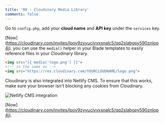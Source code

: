 ```yaml
---
title: '08 - Cloudinary Media Library'
comments: false
---
```


Go to `config.php`, add your **cloud name** and **API key** under the `services` key.

[Now] (https://cloudinary.com/invites/lpov9zyyucivvxsnalc5/qq2slabgpy590znlop4j). you can use the `media()` helper in your Blade templates to easily reference files in your Cloudinary library.

```html
<img src="{{ media('logo.png') }}">
<!-- is the same as -->
<img src="https://res.cloudinary.com/YOURCLOUDNAME/logo.png">
```

Cloudinary is also integrated into Netlify CMS. To ensure that this works, make sure your browser isn't blocking any cookies from Cloudinary.

![Netlify CMS integration](https://res.cloudinary.com/artisanstatic/cloudinary.png)


[Now] (https://cloudinary.com/invites/lpov9zyyucivvxsnalc5/qq2slabgpy590znlop4j).
